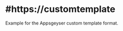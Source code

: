 #https://customtemplate
=======================

Example for the Appsgeyser custom template format.
